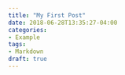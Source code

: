 ```yaml
---
title: "My First Post"
date: 2018-06-28T13:35:27-04:00
categories:
- Example
tags:
- Markdown
draft: true
---
```


